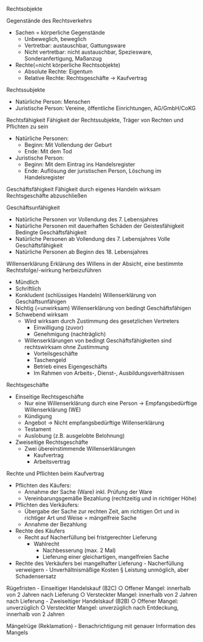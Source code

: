 Rechtsobjekte

Gegenstände des Rechtsverkehrs
- Sachen = körperliche Gegenstände
	- Unbeweglich, beweglich
	- Vertretbar: austauschbar, Gattungsware
	- Nicht vertretbar: nicht austauschbar, Speziesware, Sonderanfertigung, Maßanzug
- Rechte(=nicht körperliche Rechtsobjekte)
	- Absolute Rechte: Eigentum
	- Relative Rechte: Rechtsgeschäfte -> Kaufvertrag
		
Rechtssubjekte
- Natürliche Person: Menschen
- Juristische Person: Vereine, öffentliche Einrichtungen, AG/GmbH/CoKG

Rechtsfähigkeit
Fähigkeit der Rechtssubjekte, Träger von Rechten und Pflichten zu sein

- Natürliche Personen:
	- Beginn: Mit Vollendung der Geburt
	- Ende: Mit dem Tod
- Juristische Person:
	- Beginn: Mit dem Eintrag ins Handelsregister
	- Ende: Auflösung der juristischen Person, Löschung im Handelsregister

Geschäftsfähigkeit
Fähigkeit durch eigenes Handeln wirksam Rechtsgeschäfte abzuschließen

Geschäftsunfähigkeit
- Natürliche Personen vor Vollendung des 7. Lebensjahres
- Natürliche Personen mit dauerhaften Schäden der Geistesfähigkeit
Bedingte Geschäftsfähigkeit
- Natürliche Personen ab Vollendung des 7. Lebensjahres
Volle Geschäftsfähigkeit
- Natürliche Personen ab Beginn des 18. Lebensjahres

Willenserklärung
Erklärung des Willens in der Absicht, eine bestimmte Rechtsfolge/-wirkung herbeizuführen
- Mündlich
- Schriftlich
- Konkludent (schlüssiges Handeln)
Willenserklärung von Geschäftsunfähigen
- Nichtig (=unwirksam)
Willenserklärung von bedingt Geschäftsfähigen
- Schwebend wirksam
	- Wird wirksam durch Zustimmung des gesetzlichen Vertreters
		- Einwilligung (zuvor)
		- Genehmigung (nachträglich)
	- Willenserklärungen von bedingt Geschäftsfähigkeiten sind rechtswirksam ohne Zustimmung
		- Vorteilsgeschäfte
		- Taschengeld
		- Betrieb eines Eigengeschäfts
		- Im Rahmen von Arbeits-, Dienst-, Ausbildungsverhältnissen

Rechtsgeschäfte
- Einseitige Rechtsgeschäfte
	- Nur eine Willenserklärung durch eine Person
-> Empfangsbedürftige Willenserklärung (WE)
	- Kündigung
	- Angebot
-> Nicht empfangsbedürftige Willenserklärung
	- Testament
	- Auslobung (z.B. ausgelobte Belohnung)
- Zweiseitige Rechtsgeschäfte
	- Zwei übereinstimmende Willenserklärungen
		- Kaufvertrag
		- Arbeitsvertrag

Rechte und Pflichten beim Kaufvertrag
- Pflichten des Käufers:
	- Annahme der Sache (Ware) inkl. Prüfung der Ware
	- Vereinbarungsgemäße Bezahlung (rechtzeitig und in richtiger Höhe)
- Pflichten des Verkäufers:
	- Übergabe der Sache zur rechten Zeit, am richtigen Ort und in richtiger Art und Weise
= mängelfreie Sache
	- Annahme der Bezahlung
- Rechte des Käufers
	- Recht auf Nacherfüllung bei fristgerechter Lieferung
		- Wahlrecht
			- Nachbesserung (max. 2 Mal)
			- Lieferung einer gleichartigen, mangelfreien Sache
- Rechte des Verkäufers bei mangelhafter Lieferung
		- Nacherfüllung verweigern
		- Unverhältnismäßige Kosten
			§ Leistung unmöglich, aber Schadensersatz

Rügefristen
	- Einseitiger Handelskauf (B2C)
		○ Offener Mangel: innerhalb von 2 Jahren nach Lieferung
		○ Versteckter Mangel: innerhalb von 2 Jahren nach Lieferung
	- Zweiseitiger Handelskauf (B2B)
		○ Offener Mangel: unverzüglich
		○ Versteckter Mangel: unverzüglich nach Entdeckung, innerhalb von 2 Jahren

Mängelrüge (Reklamation)
	- Benachrichtigung mit genauer Information des Mangels

